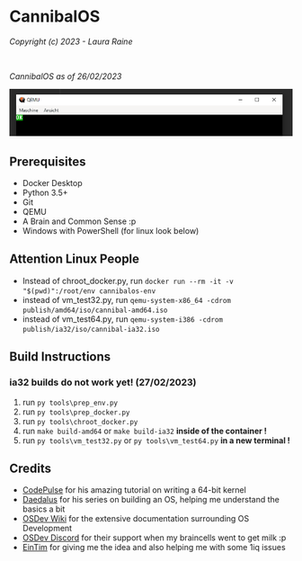 # CannibalOS
*Copyright (c) 2023 - Laura Raine*

<br />

*CannibalOS as of 26/02/2023*

![](docs/image.png)

## Prerequisites
* Docker Desktop
* Python 3.5+
* Git
* QEMU
* A Brain and Common Sense :p
* Windows with PowerShell (for linux look below)

## Attention Linux People
* Instead of chroot_docker.py, run `docker run --rm -it -v "$(pwd)":/root/env cannibalos-env`
* instead of vm_test32.py, run `qemu-system-x86_64 -cdrom publish/amd64/iso/cannibal-amd64.iso`
* instead of vm_test64.py, run `qemu-system-i386 -cdrom publish/ia32/iso/cannibal-ia32.iso`

## Build Instructions
### ia32 builds do not work yet! (27/02/2023)
1. run `py tools\prep_env.py`
2. run `py tools\prep_docker.py`
3. run `py tools\chroot_docker.py`
4. run `make build-amd64` or `make build-ia32` **inside of the container !**
5. run `py tools\vm_test32.py` or `py tools\vm_test64.py` **in a new terminal !**

## Credits
* [CodePulse](https://www.youtube.com/@CodePulse) for his amazing tutorial on writing a 64-bit kernel
* [Daedalus](https://www.youtube.com/@DaedalusCommunity) for his series on building an OS, helping me understand the basics a bit
* [OSDev Wiki](http://wiki.osdev.org) for the extensive documentation surrounding OS Development
* [OSDev Discord](https://discord.gg/osdev) for their support when my braincells went to get milk :p
* [EinTim](http://eintim.one) for giving me the idea and also helping me with some 1iq issues
